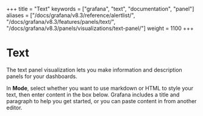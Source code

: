 +++
title = "Text"
keywords = ["grafana", "text", "documentation", "panel"]
aliases = ["/docs/grafana/v8.3/reference/alertlist/", "/docs/grafana/v8.3/features/panels/text/", "/docs/grafana/v8.3/panels/visualizations/text-panel/"]
weight = 1100
+++

# Text

The text panel visualization lets you make information and description panels for your dashboards.

In **Mode**, select whether you want to use markdown or HTML to style your text, then enter content in the box below. Grafana includes a title and paragraph to help you get started, or you can paste content in from another editor.
